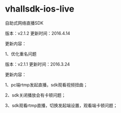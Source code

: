# vhallsdk-ios-live
自助式网络直播SDK

版本：v2.1.2  更新时间：2016.4.14

更新内容：

   1、优化重名问题



版本：v2.1.1  更新时间：2016.3.24

更新内容：

   1、pc端rtmp发起直播，sdk观看视频扭曲；
   
   2、sdk关闭播放会有卡顿问题；
   
   3、sdk观看rtmp直播，切换发起端设置，观看端卡顿问题；
